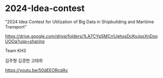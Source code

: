 # 2024-Idea-contest

"2024 Idea Contest for Utilization of Big Data in Shipbuilding and Maritime Transport"


https://drive.google.com/drive/folders/1LA7CYp5MCn1JehssDcKyJpsXnDxoUOOa?usp=sharing

Team KH3

김주형 김경현 고태희


https://youtu.be/50dEEORcdAc
